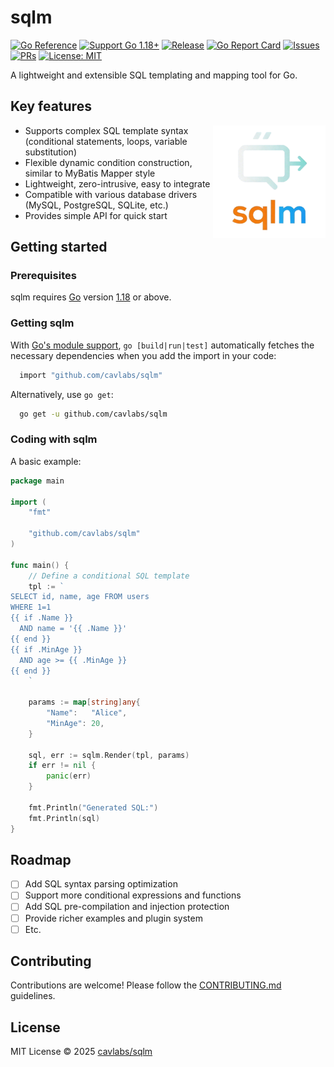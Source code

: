 # sqlm

[![Go Reference](https://pkg.go.dev/badge/github.com/cavlabs/sqlm.svg)](https://pkg.go.dev/github.com/cavlabs/sqlm)
[![Support Go 1.18+](https://img.shields.io/badge/Go-1.18+-blue.svg?style=flat-square)](https://go.dev/doc/devel/release)
[![Release](https://img.shields.io/github/v/release/cavlabs/sqlm.svg?style=flat-square)](https://github.com/cavlabs/sqlm/releases)
[![Go Report Card](https://goreportcard.com/badge/github.com/cavlabs/sqlm?style=flat-square)](https://goreportcard.com/report/github.com/cavlabs/sqlm)
[![Issues](https://img.shields.io/github/issues/cavlabs/sqlm.svg?style=flat-square)](https://github.com/cavlabs/sqlm/issues)
[![PRs](https://img.shields.io/github/issues-pr/cavlabs/sqlm.svg?style=flat-square)](https://github.com/cavlabs/sqlm/pulls)
[![License: MIT](https://img.shields.io/github/license/cavlabs/sqlm.svg?style=flat-square)](https://github.com/cavlabs/sqlm?tab=MIT-1-ov-file#readme)

A lightweight and extensible SQL templating and mapping tool for Go.

## Key features

<img src="docs/assets/logo.svg" alt="sqlm logo" align="right" width="180px"/>

- Supports complex SQL template syntax (conditional statements, loops, variable substitution)
- Flexible dynamic condition construction, similar to MyBatis Mapper style
- Lightweight, zero-intrusive, easy to integrate
- Compatible with various database drivers (MySQL, PostgreSQL, SQLite, etc.)
- Provides simple API for quick start

## Getting started

### Prerequisites

sqlm requires [Go](https://go.dev/) version [1.18](https://go.dev/doc/devel/release#go1.18) or above.

### Getting sqlm

With [Go's module support](https://go.dev/wiki/Modules#how-to-use-modules), `go [build|run|test]` automatically fetches
the necessary dependencies when you add the import in your code:

```sh
  import "github.com/cavlabs/sqlm"
```

Alternatively, use `go get`:

```sh
  go get -u github.com/cavlabs/sqlm
```

### Coding with sqlm

A basic example:

```go
package main

import (
	"fmt"

	"github.com/cavlabs/sqlm"
)

func main() {
	// Define a conditional SQL template
	tpl := `
SELECT id, name, age FROM users
WHERE 1=1
{{ if .Name }}
  AND name = '{{ .Name }}'
{{ end }}
{{ if .MinAge }}
  AND age >= {{ .MinAge }}
{{ end }}
    `

	params := map[string]any{
		"Name":   "Alice",
		"MinAge": 20,
	}

	sql, err := sqlm.Render(tpl, params)
	if err != nil {
		panic(err)
	}

	fmt.Println("Generated SQL:")
	fmt.Println(sql)
}
```

## Roadmap

- [ ] Add SQL syntax parsing optimization
- [ ] Support more conditional expressions and functions
- [ ] Add SQL pre-compilation and injection protection
- [ ] Provide richer examples and plugin system
- [ ] Etc.

## Contributing

Contributions are welcome! Please follow the [CONTRIBUTING.md](CONTRIBUTING.md) guidelines.

## License

MIT License © 2025 [cavlabs/sqlm](https://github.com/cavlabs/sqlm)